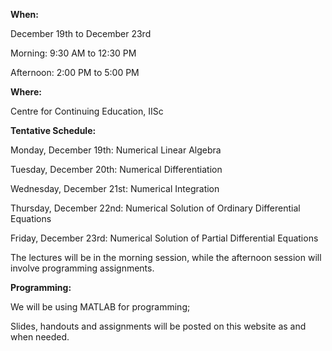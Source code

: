 <b>When:</b>

December 19th to December 23rd

Morning: 9:30 AM to 12:30 PM

Afternoon: 2:00 PM to 5:00 PM

<b>Where:</b>

Centre for Continuing Education, IISc

<b>Tentative Schedule:</b>

Monday, December 19th: Numerical Linear Algebra

Tuesday, December 20th: Numerical Differentiation

Wednesday, December 21st: Numerical Integration

Thursday, December 22nd: Numerical Solution of Ordinary Differential Equations

Friday, December 23rd: Numerical Solution of Partial Differential Equations


The lectures will be in the morning session, while the afternoon session will involve programming assignments.

<b>Programming:</b>

We will be using MATLAB for programming; </br>

Slides, handouts and assignments will be posted on this website as and when needed. </br>
